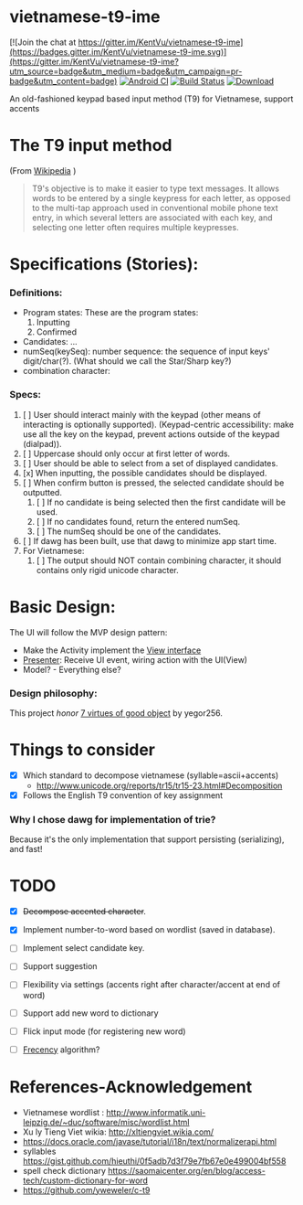vietnamese-t9-ime
=================

[![Join the chat at https://gitter.im/KentVu/vietnamese-t9-ime](https://badges.gitter.im/KentVu/vietnamese-t9-ime.svg)](https://gitter.im/KentVu/vietnamese-t9-ime?utm_source=badge&utm_medium=badge&utm_campaign=pr-badge&utm_content=badge)
[![Android CI](https://github.com/KentVu/vietnamese-t9-ime/actions/workflows/android.yml/badge.svg)](https://github.com/KentVu/vietnamese-t9-ime/actions/workflows/android.yml)
[![Build Status](https://travis-ci.org/KentVu/vietnamese-t9-ime.svg?branch=master)](https://travis-ci.org/KentVu/vietnamese-t9-ime)
[ ![Download](https://api.bintray.com/packages/kentvu/t9vietnamese/t9-vietnamese-ime/images/download.svg) ](https://bintray.com/kentvu/t9vietnamese/t9-vietnamese-ime/_latestVersion)

An old-fashioned keypad based input method (T9) for Vietnamese, support accents

The T9 input method
===================
(From [Wikipedia](https://en.wikipedia.org/wiki/T9_(predictive_text)#Design) )

> T9's objective is to make it easier to type text messages. It allows words
> to be entered by a single keypress for each letter, as opposed to the
> multi-tap approach used in conventional mobile phone text entry, in which
> several letters are associated with each key, and selecting one letter often
> requires multiple keypresses.

Specifications (Stories):
===========
### Definitions:
* Program states: These are the program states:
  1. Inputting
  1. Confirmed
* Candidates: ...
* numSeq(keySeq): number sequence: the sequence of input keys' digit/char(?). (What should we call the
 Star/Sharp key?)
* combination character: 

### Specs:
1. [ ] User should interact mainly with the keypad (other means of interacting is optionally
 supported).
        (Keypad-centric accessibility: make use all the key on the keypad, prevent actions outside
         of the keypad (dialpad)).
2. [ ] Uppercase should only occur at first letter of words.
3. [ ] User should be able to select from a set of displayed candidates.
4. [x] When inputting, the possible candidates should be displayed.
5. [ ] When confirm button is pressed, the selected candidate should be outputted.  
    1. [ ] If no candidate is being selected then the first candidate will be used.
    2. [ ] If no candidates found, return the entered numSeq.
    3. [ ] The numSeq should be one of the candidates.
6. [ ] If dawg has been built, use that dawg to minimize app start time.
7. For Vietnamese:
    1. [ ] The output should NOT contain combining character, it should contains only rigid unicode
     character.

Basic Design:
===========
The UI will follow the MVP design pattern:
* Make the Activity implement the [View interface](lib/src/main/java/com/vutrankien/t9vietnamese/lib/View.kt)
* [Presenter](lib/src/main/java/com/vutrankien/t9vietnamese/lib/Presenter.kt): Receive UI event,
 wiring action with the UI(View)
* Model? - Everything else?

### Design philosophy:
This project *honor* [7 virtues of good object](https://www.yegor256.com/2014/11/20/seven-virtues-of-good-object.html) by yegor256.

Things to consider
==================
* [x] Which standard to decompose vietnamese (syllable=ascii+accents)
  * http://www.unicode.org/reports/tr15/tr15-23.html#Decomposition
* [x] Follows the English T9 convention of key assignment

### Why I chose dawg for implementation of trie?
Because it's the only implementation that support persisting (serializing), and fast!

TODO
====
* [x] ~~Decompose accented character~~.
* [x] Implement number-to-word based on wordlist (saved in database).
* [ ] Implement select candidate key.
* [ ] Support suggestion
* [ ] Flexibility via settings (accents right after character/accent at end of word)
* [ ] Support add new word to dictionary
* [ ] Flick input mode (for registering new word)
* [ ] [Frecency](https://developer.mozilla.org/en-US/docs/Mozilla/Tech/Places/Frecency_algorithm) algorithm?


References-Acknowledgement
==========
* Vietnamese wordlist : http://www.informatik.uni-leipzig.de/~duc/software/misc/wordlist.html
* Xu ly Tieng Viet wikia: http://xltiengviet.wikia.com/
* https://docs.oracle.com/javase/tutorial/i18n/text/normalizerapi.html
* syllables https://gist.github.com/hieuthi/0f5adb7d3f79e7fb67e0e499004bf558
* spell check dictionary https://saomaicenter.org/en/blog/access-tech/custom-dictionary-for-word
* https://github.com/yweweler/c-t9
